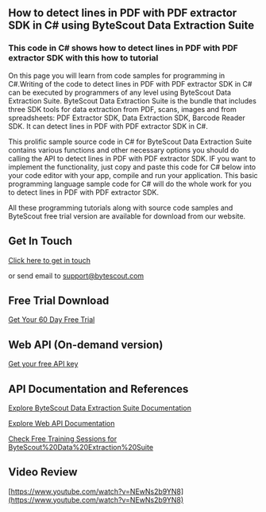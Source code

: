 ## How to detect lines in PDF with PDF extractor SDK in C# using ByteScout Data Extraction Suite

### This code in C# shows how to detect lines in PDF with PDF extractor SDK with this how to tutorial

On this page you will learn from code samples for programming in C#.Writing of the code to detect lines in PDF with PDF extractor SDK in C# can be executed by programmers of any level using ByteScout Data Extraction Suite. ByteScout Data Extraction Suite is the bundle that includes three SDK tools for data extraction from PDF, scans, images and from spreadsheets: PDF Extractor SDK, Data Extraction SDK, Barcode Reader SDK. It can detect lines in PDF with PDF extractor SDK in C#.

This prolific sample source code in C# for ByteScout Data Extraction Suite contains various functions and other necessary options you should do calling the API to detect lines in PDF with PDF extractor SDK. IF you want to implement the functionality, just copy and paste this code for C# below into your code editor with your app, compile and run your application. This basic programming language sample code for C# will do the whole work for you to detect lines in PDF with PDF extractor SDK.

All these programming tutorials along with source code samples and ByteScout free trial version are available for download from our website.

## Get In Touch

[Click here to get in touch](https://bytescout.zendesk.com/hc/en-us/requests/new?subject=ByteScout%20Data%20Extraction%20Suite%20Question)

or send email to [support@bytescout.com](mailto:support@bytescout.com?subject=ByteScout%20Data%20Extraction%20Suite%20Question) 

## Free Trial Download

[Get Your 60 Day Free Trial](https://bytescout.com/download/web-installer?utm_source=github-readme)

## Web API (On-demand version)

[Get your free API key](https://pdf.co/documentation/api?utm_source=github-readme)

## API Documentation and References

[Explore ByteScout Data Extraction Suite Documentation](https://bytescout.com/documentation/index.html?utm_source=github-readme)

[Explore Web API Documentation](https://pdf.co/documentation/api?utm_source=github-readme)

[Check Free Training Sessions for ByteScout%20Data%20Extraction%20Suite](https://academy.bytescout.com/)

## Video Review

[https://www.youtube.com/watch?v=NEwNs2b9YN8](https://www.youtube.com/watch?v=NEwNs2b9YN8)